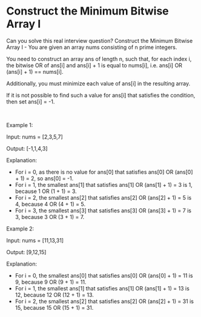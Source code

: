 # Construct the Minimum Bitwise Array I

Can you solve this real interview question? Construct the Minimum Bitwise Array I - You are given an array nums consisting of n prime integers.

You need to construct an array ans of length n, such that, for each index i, the bitwise OR of ans[i] and ans[i] + 1 is equal to nums[i], i.e. ans[i] OR (ans[i] + 1) == nums[i].

Additionally, you must minimize each value of ans[i] in the resulting array.

If it is not possible to find such a value for ans[i] that satisfies the condition, then set ans[i] = -1.

 

Example 1:

Input: nums = [2,3,5,7]

Output: [-1,1,4,3]

Explanation:

 * For i = 0, as there is no value for ans[0] that satisfies ans[0] OR (ans[0] + 1) = 2, so ans[0] = -1.
 * For i = 1, the smallest ans[1] that satisfies ans[1] OR (ans[1] + 1) = 3 is 1, because 1 OR (1 + 1) = 3.
 * For i = 2, the smallest ans[2] that satisfies ans[2] OR (ans[2] + 1) = 5 is 4, because 4 OR (4 + 1) = 5.
 * For i = 3, the smallest ans[3] that satisfies ans[3] OR (ans[3] + 1) = 7 is 3, because 3 OR (3 + 1) = 7.

Example 2:

Input: nums = [11,13,31]

Output: [9,12,15]

Explanation:

 * For i = 0, the smallest ans[0] that satisfies ans[0] OR (ans[0] + 1) = 11 is 9, because 9 OR (9 + 1) = 11.
 * For i = 1, the smallest ans[1] that satisfies ans[1] OR (ans[1] + 1) = 13 is 12, because 12 OR (12 + 1) = 13.
 * For i = 2, the smallest ans[2] that satisfies ans[2] OR (ans[2] + 1) = 31 is 15, because 15 OR (15 + 1) = 31.
